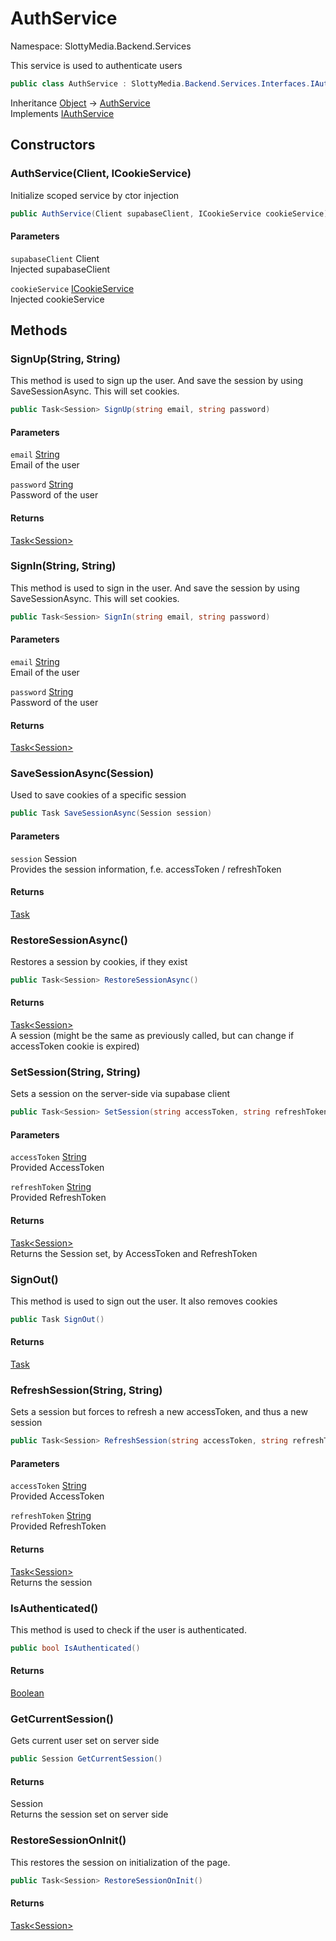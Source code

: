 # AuthService

Namespace: SlottyMedia.Backend.Services

This service is used to authenticate users

```csharp
public class AuthService : SlottyMedia.Backend.Services.Interfaces.IAuthService
```

Inheritance [Object](https://docs.microsoft.com/en-us/dotnet/api/system.object) → [AuthService](./slottymedia.backend.services.authservice.md)<br>
Implements [IAuthService](./slottymedia.backend.services.interfaces.iauthservice.md)

## Constructors

### **AuthService(Client, ICookieService)**

Initialize scoped service by ctor injection

```csharp
public AuthService(Client supabaseClient, ICookieService cookieService)
```

#### Parameters

`supabaseClient` Client<br>
Injected supabaseClient

`cookieService` [ICookieService](./slottymedia.backend.services.interfaces.icookieservice.md)<br>
Injected cookieService

## Methods

### **SignUp(String, String)**

This method is used to sign up the user. And save the session by using SaveSessionAsync. This will set cookies.

```csharp
public Task<Session> SignUp(string email, string password)
```

#### Parameters

`email` [String](https://docs.microsoft.com/en-us/dotnet/api/system.string)<br>
Email of the user

`password` [String](https://docs.microsoft.com/en-us/dotnet/api/system.string)<br>
Password of the user

#### Returns

[Task&lt;Session&gt;](https://docs.microsoft.com/en-us/dotnet/api/system.threading.tasks.task-1)<br>

### **SignIn(String, String)**

This method is used to sign in the user. And save the session by using SaveSessionAsync. This will set cookies.

```csharp
public Task<Session> SignIn(string email, string password)
```

#### Parameters

`email` [String](https://docs.microsoft.com/en-us/dotnet/api/system.string)<br>
Email of the user

`password` [String](https://docs.microsoft.com/en-us/dotnet/api/system.string)<br>
Password of the user

#### Returns

[Task&lt;Session&gt;](https://docs.microsoft.com/en-us/dotnet/api/system.threading.tasks.task-1)<br>

### **SaveSessionAsync(Session)**

Used to save cookies of a specific session

```csharp
public Task SaveSessionAsync(Session session)
```

#### Parameters

`session` Session<br>
Provides the session information, f.e. accessToken / refreshToken

#### Returns

[Task](https://docs.microsoft.com/en-us/dotnet/api/system.threading.tasks.task)<br>

### **RestoreSessionAsync()**

Restores a session by cookies, if they exist

```csharp
public Task<Session> RestoreSessionAsync()
```

#### Returns

[Task&lt;Session&gt;](https://docs.microsoft.com/en-us/dotnet/api/system.threading.tasks.task-1)<br>
A session (might be the same as previously called, but can change if accessToken cookie is expired)

### **SetSession(String, String)**

Sets a session on the server-side via supabase client

```csharp
public Task<Session> SetSession(string accessToken, string refreshToken)
```

#### Parameters

`accessToken` [String](https://docs.microsoft.com/en-us/dotnet/api/system.string)<br>
Provided AccessToken

`refreshToken` [String](https://docs.microsoft.com/en-us/dotnet/api/system.string)<br>
Provided RefreshToken

#### Returns

[Task&lt;Session&gt;](https://docs.microsoft.com/en-us/dotnet/api/system.threading.tasks.task-1)<br>
Returns the Session set, by AccessToken and RefreshToken

### **SignOut()**

This method is used to sign out the user. It also removes cookies

```csharp
public Task SignOut()
```

#### Returns

[Task](https://docs.microsoft.com/en-us/dotnet/api/system.threading.tasks.task)<br>

### **RefreshSession(String, String)**

Sets a session but forces to refresh a new accessToken, and thus a new session

```csharp
public Task<Session> RefreshSession(string accessToken, string refreshToken)
```

#### Parameters

`accessToken` [String](https://docs.microsoft.com/en-us/dotnet/api/system.string)<br>
Provided AccessToken

`refreshToken` [String](https://docs.microsoft.com/en-us/dotnet/api/system.string)<br>
Provided RefreshToken

#### Returns

[Task&lt;Session&gt;](https://docs.microsoft.com/en-us/dotnet/api/system.threading.tasks.task-1)<br>
Returns the session

### **IsAuthenticated()**

This method is used to check if the user is authenticated.

```csharp
public bool IsAuthenticated()
```

#### Returns

[Boolean](https://docs.microsoft.com/en-us/dotnet/api/system.boolean)<br>

### **GetCurrentSession()**

Gets current user set on server side

```csharp
public Session GetCurrentSession()
```

#### Returns

Session<br>
Returns the session set on server side

### **RestoreSessionOnInit()**

This restores the session on initialization of the page.

```csharp
public Task<Session> RestoreSessionOnInit()
```

#### Returns

[Task&lt;Session&gt;](https://docs.microsoft.com/en-us/dotnet/api/system.threading.tasks.task-1)<br>
